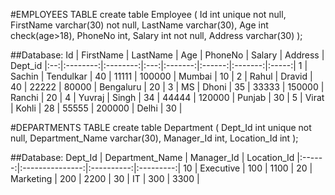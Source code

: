 #EMPLOYEES TABLE
create table Employee
(
Id int unique not null,
FirstName varchar(30) not null,
LastName varchar(30),
Age int check(age>18),
PhoneNo int,
Salary int not null,
Address varchar(30)
);

##Database:
Id | FirstName | LastName | Age | PhoneNo | Salary | Address | Dept_id
|:--:|:--------:|:--------:|:---:|:-------:|:------:|:-------:|:-----:|
1 | Sachin | Tendulkar | 40 | 11111 | 100000 | Mumbai | 10 |
2 | Rahul | Dravid | 40 | 22222 | 80000 | Bengaluru | 20 |
3 | MS | Dhoni | 35 | 33333 | 150000 | Ranchi | 20 |
4 | Yuvraj | Singh | 34 | 44444 | 120000 | Punjab | 30 |
5 | Virat | Kohli | 28 | 55555 | 200000 | Delhi | 30 |


#DEPARTMENTS TABLE
create table Department
(
Dept_Id int unique not null,
Department_Name varchar(30),
Manager_Id int,
Location_Id int
);

##Database:
Dept_Id | Department_Name | Manager_Id | Location_Id
|:------:|:---------------:|:----------:|:---------:|
10 | Executive | 100 | 1100 |
20 | Marketing | 200 | 2200 |
30 | IT | 300 | 3300 |
